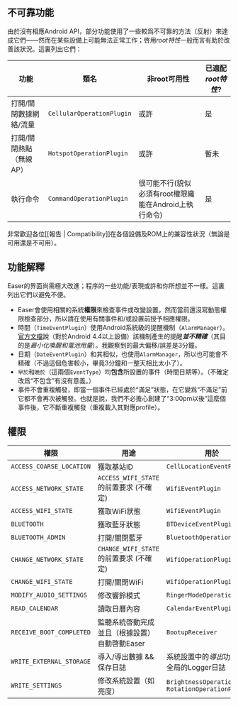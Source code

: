 ## 不可靠功能 ##
由於沒有相應Android API，部分功能使用了一些較爲不可靠的方法（反射）來達成它們——然而在某些設備上可能無法正常工作；啓用*root特性*一般而言有助於改善該狀況。這裏列出它們：

| 功能 | 類名 | 非root可用性 | 已適配*root特性*? |
| --- | --- | --- | --- |
| 打開/關閉數據網絡/流量 | `CellularOperationPlugin` | 或許 | 是 |
| 打開/關閉熱點（無線AP） | `HotspotOperationPlugin` | 或許 | 暫未 |
| 執行命令 | `CommandOperationPlugin` | 很可能不行(貌似必須有root權限纔能在Android上執行命令) | 是 |

非常歡迎各位[[報告 | Compatibility]]在各個設備及ROM上的兼容性狀況（無論是可用還是不可用）。

## 功能解釋 ##
Easer的界面尚需極大改進；程序的一些功能/表現或許和你所想並不一樣。這裏列出它們以避免不便。

* Easer會使用相關的系統**權限**來檢查事件或改變設置。然而當前還沒寫動態權限檢查部分，所以請在使用有關事件和/或設置前授予相應權限。
* 時間（`TimeEventPlugin`）使用Android系統級的提醒機制（`AlarmManager`）。[官方文檔](https://developer.android.com/reference/android/app/AlarmManager.html)說（對於Android 4.4以上設備）該機制產生的提醒***並不精確***（其目的是*最小化喚醒和電池用量*）。我觀察到的最大偏移/誤差是3分鐘。
* 日期（`DateEventPlugin`）和其相似，也使用`AlarmManager`，所以也可能會不精確（不過這個危害較小，畢竟3分鐘和一整天相比太小了）。
* `早於`和`晚於`（這兩個`EventType`）均**包含**所設置的事件（時間日期等）。（不確定改爲“不包含”有沒有意義。）
* 事件不會重複觸發，即當一個事件已經處於“滿足”狀態，在它變爲“不滿足”前它都不會再次被觸發。也就是說，我們不必擔心創建了“3:00pm以後”這麼個事件後，它不斷重複觸發（重複載入其對應profile）。

## 權限 ##
| 權限 | 用途 | 用於 |
| --- | --- | --- |
| `ACCESS_COARSE_LOCATION` | 獲取基站ID | `CellLocationEventPlugin` |
| `ACCESS_NETWORK_STATE` | `ACCESS_WIFI_STATE`的前置要求 (不確定) | `WifiEventPlugin` |
| `ACCESS_WIFI_STATE` | 獲取WiFi狀態 | `WifiEventPlugin` |
| `BLUETOOTH` | 獲取藍牙狀態 | `BTDeviceEventPlugin` |
| `BLUETOOTH_ADMIN` | 打開/關閉藍牙 | `BluetoothOperationPlugin` |
| `CHANGE_NETWORK_STATE` | `CHANGE_WIFI_STATE`的前置要求 (不確定) | `WifiOperationPlugin` |
| `CHANGE_WIFI_STATE` | 打開/關閉WiFi | `WifiOperationPlugin` |
| `MODIFY_AUDIO_SETTINGS` | 修改響鈴模式 | `RingerModeOperationPlugin` |
| `READ_CALENDAR` | 讀取日曆內容 | `CalendarEventPlugin` |
| `RECEIVE_BOOT_COMPLETED` | 監聽系統啓動完成並且（根據設置）自動啓動Easer | `BootupReceiver` |
| `WRITE_EXTERNAL_STORAGE` | 導入/導出數據 && 保存日誌 | 系統設置中的*導出*功能 && 全局的Logger日誌 |
| `WRITE_SETTINGS` | 修改系統設置（如亮度） | `BrightnessOperationPlugin` `RotationOperationPlugin` |